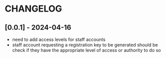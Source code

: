 # CHANGELOG

## [0.0.1] - 2024-04-16

- need to add access levels for staff accounts
- staff account requesting a registration key to be generated should be check if they have the appropriate level of access or authority to do so
